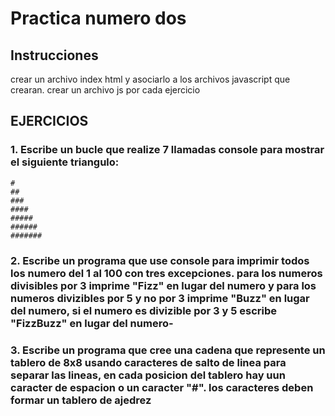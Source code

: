 # Practica numero dos
## Instrucciones
crear un archivo index html y asociarlo a los archivos javascript que crearan.
crear un archivo js por cada ejercicio
## EJERCICIOS
### 1. Escribe un bucle que realize 7 llamadas console para mostrar el siguiente triangulo:
```
#
##
###
####
#####
######
#######
```
### 2. Escribe un programa que use console para imprimir todos los numero del 1 al 100 con tres excepciones. para los numeros divisibles por 3 imprime "Fizz" en lugar del numero y para los numeros divizibles por 5 y no por 3 imprime "Buzz" en lugar del numero, si el numero es divizible por 3 y 5 escribe "FizzBuzz" en lugar del numero-
### 3. Escribe un programa que cree una cadena que represente un tablero de 8x8 usando caracteres de salto de linea para separar las lineas, en cada posicion del tablero hay uun caracter de espacion o un caracter "#". los caracteres deben formar un tablero de ajedrez 


